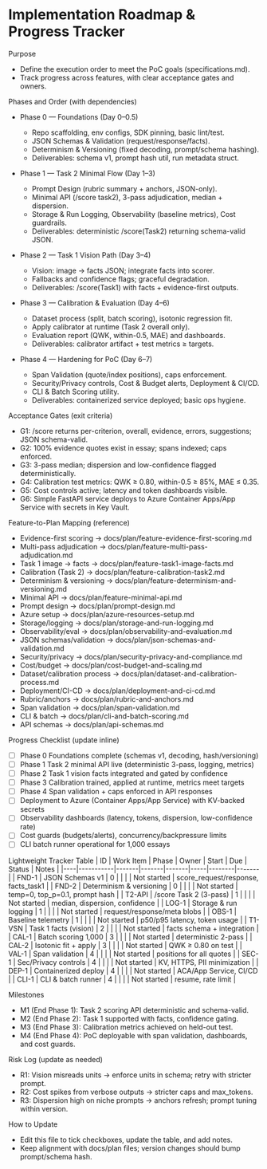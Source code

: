 # Implementation Roadmap & Progress Tracker

Purpose
- Define the execution order to meet the PoC goals (specifications.md).
- Track progress across features, with clear acceptance gates and owners.

Phases and Order (with dependencies)
- Phase 0 — Foundations (Day 0–0.5)
  - Repo scaffolding, env configs, SDK pinning, basic lint/test.
  - JSON Schemas & Validation (request/response/facts).
  - Determinism & Versioning (fixed decoding, prompt/schema hashing).
  - Deliverables: schema v1, prompt hash util, run metadata struct.

- Phase 1 — Task 2 Minimal Flow (Day 1–3)
  - Prompt Design (rubric summary + anchors, JSON-only).
  - Minimal API (/score task2), 3-pass adjudication, median + dispersion.
  - Storage & Run Logging, Observability (baseline metrics), Cost guardrails.
  - Deliverables: deterministic /score(Task2) returning schema-valid JSON.

- Phase 2 — Task 1 Vision Path (Day 3–4)
  - Vision: image → facts JSON; integrate facts into scorer.
  - Fallbacks and confidence flags; graceful degradation.
  - Deliverables: /score(Task1) with facts + evidence-first outputs.

- Phase 3 — Calibration & Evaluation (Day 4–6)
  - Dataset process (split, batch scoring), isotonic regression fit.
  - Apply calibrator at runtime (Task 2 overall only).
  - Evaluation report (QWK, within-0.5, MAE) and dashboards.
  - Deliverables: calibrator artifact + test metrics ≥ targets.

- Phase 4 — Hardening for PoC (Day 6–7)
  - Span Validation (quote/index positions), caps enforcement.
  - Security/Privacy controls, Cost & Budget alerts, Deployment & CI/CD.
  - CLI & Batch Scoring utility.
  - Deliverables: containerized service deployed; basic ops hygiene.

Acceptance Gates (exit criteria)
- G1: /score returns per-criterion, overall, evidence, errors, suggestions; JSON schema-valid.
- G2: 100% evidence quotes exist in essay; spans indexed; caps enforced.
- G3: 3-pass median; dispersion and low-confidence flagged deterministically.
- G4: Calibration test metrics: QWK ≥ 0.80, within-0.5 ≥ 85%, MAE ≤ 0.35.
- G5: Cost controls active; latency and token dashboards visible.
- G6: Simple FastAPI service deploys to Azure Container Apps/App Service with secrets in Key Vault.

Feature-to-Plan Mapping (reference)
- Evidence-first scoring → docs/plan/feature-evidence-first-scoring.md
- Multi-pass adjudication → docs/plan/feature-multi-pass-adjudication.md
- Task 1 image → facts → docs/plan/feature-task1-image-facts.md
- Calibration (Task 2) → docs/plan/feature-calibration-task2.md
- Determinism & versioning → docs/plan/feature-determinism-and-versioning.md
- Minimal API → docs/plan/feature-minimal-api.md
- Prompt design → docs/plan/prompt-design.md
- Azure setup → docs/plan/azure-resources-setup.md
- Storage/logging → docs/plan/storage-and-run-logging.md
- Observability/eval → docs/plan/observability-and-evaluation.md
- JSON schemas/validation → docs/plan/json-schemas-and-validation.md
- Security/privacy → docs/plan/security-privacy-and-compliance.md
- Cost/budget → docs/plan/cost-budget-and-scaling.md
- Dataset/calibration process → docs/plan/dataset-and-calibration-process.md
- Deployment/CI-CD → docs/plan/deployment-and-ci-cd.md
- Rubric/anchors → docs/plan/rubric-and-anchors.md
- Span validation → docs/plan/span-validation.md
- CLI & batch → docs/plan/cli-and-batch-scoring.md
- API schemas → docs/plan/api-schemas.md

Progress Checklist (update inline)
- [ ] Phase 0 Foundations complete (schemas v1, decoding, hash/versioning)
- [ ] Phase 1 Task 2 minimal API live (deterministic 3-pass, logging, metrics)
- [ ] Phase 2 Task 1 vision facts integrated and gated by confidence
- [ ] Phase 3 Calibration trained, applied at runtime, metrics meet targets
- [ ] Phase 4 Span validation + caps enforced in API responses
- [ ] Deployment to Azure (Container Apps/App Service) with KV-backed secrets
- [ ] Observability dashboards (latency, tokens, dispersion, low-confidence rate)
- [ ] Cost guards (budgets/alerts), concurrency/backpressure limits
- [ ] CLI batch runner operational for 1,000 essays

Lightweight Tracker Table
| ID | Work Item | Phase | Owner | Start | Due | Status | Notes |
|----|-----------|-------|-------|-------|-----|--------|-------|
| FND-1 | JSON Schemas v1 | 0 |  |  |  | Not started | score_request/response, facts_task1 |
| FND-2 | Determinism & versioning | 0 |  |  |  | Not started | temp=0, top_p=0.1, prompt hash |
| T2-API | /score Task 2 (3-pass) | 1 |  |  |  | Not started | median, dispersion, confidence |
| LOG-1 | Storage & run logging | 1 |  |  |  | Not started | request/response/meta blobs |
| OBS-1 | Baseline telemetry | 1 |  |  |  | Not started | p50/p95 latency, token usage |
| T1-VSN | Task 1 facts (vision) | 2 |  |  |  | Not started | facts schema + integration |
| CAL-1 | Batch scoring 1,000 | 3 |  |  |  | Not started | deterministic 2-pass |
| CAL-2 | Isotonic fit + apply | 3 |  |  |  | Not started | QWK ≥ 0.80 on test |
| VAL-1 | Span validation | 4 |  |  |  | Not started | positions for all quotes |
| SEC-1 | Sec/Privacy controls | 4 |  |  |  | Not started | KV, HTTPS, PII minimization |
| DEP-1 | Containerized deploy | 4 |  |  |  | Not started | ACA/App Service, CI/CD |
| CLI-1 | CLI & batch runner | 4 |  |  |  | Not started | resume, rate limit |

Milestones
- M1 (End Phase 1): Task 2 scoring API deterministic and schema-valid.
- M2 (End Phase 2): Task 1 supported with facts, confidence gating.
- M3 (End Phase 3): Calibration metrics achieved on held-out test.
- M4 (End Phase 4): PoC deployable with span validation, dashboards, and cost guards.

Risk Log (update as needed)
- R1: Vision misreads units → enforce units in schema; retry with stricter prompt.
- R2: Cost spikes from verbose outputs → stricter caps and max_tokens.
- R3: Dispersion high on niche prompts → anchors refresh; prompt tuning within version.

How to Update
- Edit this file to tick checkboxes, update the table, and add notes.
- Keep alignment with docs/plan files; version changes should bump prompt/schema hash.
